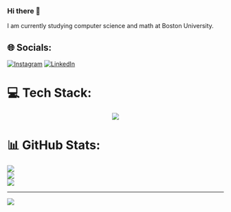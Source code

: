 ### Hi there 👋


<!--
**eugnes03/eugnes03** is a ✨ _special_ ✨ repository because its `README.md` (this file) appears on your GitHub profile.

Here are some ideas to get you started:

- 🔭 I’m currently working on ...
- 🌱 I’m currently learning ...
- 👯 I’m looking to collaborate on ...
- 🤔 I’m looking for help with ...
- 💬 Ask me about ...
- 📫 How to reach me: ...
- 😄 Pronouns: ...
- ⚡ Fun fact: ...
-->

 I am currently studying computer science and math at Boston University. 




## 🌐 Socials:
[![Instagram](https://img.shields.io/badge/Instagram-%23E4405F.svg?logo=Instagram&logoColor=white)](https://instagram.com/eubr03) [![LinkedIn](https://img.shields.io/badge/LinkedIn-%230077B5.svg?logo=linkedin&logoColor=white)](https://www.linkedin.com/in/philip-eugen-nesbakken-088212259) 

# 💻 Tech Stack:
<p align="center">
  <a href="https://skillicons.dev">
    <img src="https://skillicons.dev/icons?i=c,cs,cpp,vim,bash,emacs,git,py,ruby,rails,html,java,js&theme=dark" />
  </a>
</p>

# 📊 GitHub Stats:
![](https://github-readme-stats.vercel.app/api?username=eugnes03&theme=gruvbox&hide_border=false&include_all_commits=false&count_private=false)<br/>
![](https://github-readme-streak-stats.herokuapp.com/?user=eugnes03&theme=gruvbox&hide_border=false)<br/>
![](https://github-readme-stats.vercel.app/api/top-langs/?username=eugnes03&theme=gruvbox&hide_border=false&include_all_commits=false&count_private=false&layout=compact)

---
[![](https://visitcount.itsvg.in/api?id=eugnes03&icon=0&color=0)](https://visitcount.itsvg.in)

<!-- Proudly created with GPRM ( https://gprm.itsvg.in ) -->
